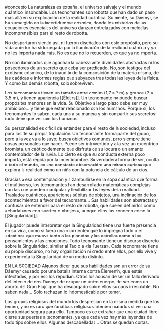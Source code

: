 #concepto
La naturaleza es extraña, el universo salvaje y el mundo cuántico, insondable. Los tecnomantes son robotta que han dado un paso más allá en su exploración de la realidad cuántica. Su mente, su Dáemyr, se ha sumergido en la incertidumbre cósmica, donde los misterios de las ecuaciones esenciales del universo danzan entrelazados con melodías incomprensibles para el resto de robotta.

No despertaron siendo así, ni fueron diseñados con este propósito, pero su vida anterior ha sido cegada por la iluminación de la realidad cuántica y ya no les importa nada más. No es que no lo recuerden, es que ya no importa. 

No son iluminados que agachan la cabeza ante divinidades abstractas ni los poseedores de un secreto que deba ser predicado. No, son testigos del exotismo cósmico, de lo inaudito de la composición de la materia misma, de las caóticas e informes reglas que subyacen tras todas las leyes de la física. Y como los demás robotta, solo sobreviven. 

Los tecnomantes tienen un tamaño entre común (1,7 a 2 m) y grande (2 a 3,5 m), y tienen apariencia [[Élders]]. Un tecnomante no puede buscar propósitos menores en la vida. Su Objetivo a largo plazo debe ser muy ambicioso… y tiene que estar relacionado con los humanos. Porque sí, los tecnomantes lo saben, cada uno a su manera y sin compartir sus secretos: todo tiene que ver con los humanos. 

Su personalidad es difícil de entender para el resto de la sociedad, incluso para los de su propia tripulación. Un tecnomante forma parte del grupo, pero a la vez va a lo suyo; busca objetivos comunes, pero siempre tiene cosas personales que hacer. Puede ser introvertido y a la vez un excéntrico bromista, un caótico demente que disfruta de su locura o un amante contemplador de la lluvia. Lo cierto es que su conducta externa poco importa, está regida por la incertidumbre. Su verdadera forma de ser, oculta a todo el mundo, es una constante observación: una mirada curiosa que explora la realidad como un niño con la potencia de cálculo de un dios. 

Gracias a esa contemplación y a zambullirse en la sopa cuántica que forma el multiverso, los tecnomantes han desarrollado matemáticas complejas con las que pueden manipular y flexibilizar las leyes de la realidad. Traslados cuánticos, apariciones súbitas de objetos, una inclinación de los acontecimientos a favor del tecnomante… Sus habilidades son abstractas y confusas de entender para el resto de robotta, que suelen definirlos como «charlatanes con suerte» o «brujos», aunque ellos las conocen como la [[Singularidad]]. 

El jugador puede interpretar que la Singularidad tiene una fuerte presencia en su vida, como si fuera una «corriente» que lo impregna todo o el «destino» que mueve tanto a los planetas y las estrellas como a los pensamientos y las emociones. Todo tecnomante tiene un discurso discreto sobre la Singularidad, similar al Tao o a «la Fuerza». Cada tecnomante tiene su propio discurso, no hay organización ni credo entre ellos, por ello vive y experimenta la Singularidad de un modo distinto. 

EN LA SOCIEDAD 
Algunos dicen que sus habilidades son un error de su Dáemyr causado por una batalla interna contra Élementh, que están infectados, y por eso los repudian. Otros los acusan de ser un fallo derivado del intento de dos Dáemyr de ocupar un único cuerpo, de ser como un aborto del Gran Flujo que ha descargado sobre ellos su caos irresoluble. No saben nada… Solo rechazan lo indomesticable por temor. 

Los grupos religiosos del mundo los desprecian en la misma medida que los temen, y no es raro que fanáticos religiosos intenten matarlos si ven una oportunidad segura para ello. Tampoco es de extrañar que una ciudad libre cierre sus puertas a tecnomantes, ya que cada vez hay más leyendas de todo tipo sobre ellos. Algunas descabelladas… Otras se quedan cortas.